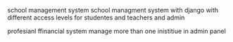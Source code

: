 school  management system
school managment system with django with  different access levels for studentes and teachers and admin
 
 profesianl ffinancial system 
 manage more than one inistitiue in admin panel
 
